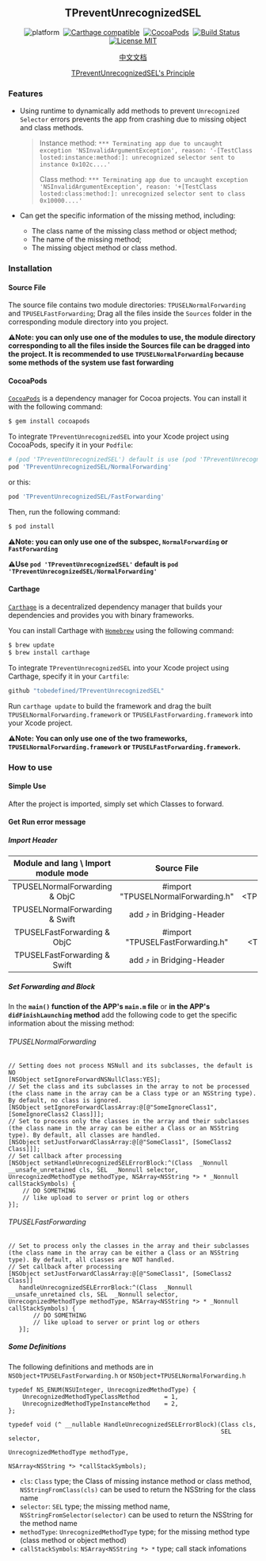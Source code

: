 <div align="center">

TPreventUnrecognizedSEL
------

</div>

<div align="center">

![platform](https://img.shields.io/badge/Platform-iOS%20%7C%20tvOS%20%7C%20macOS%20%7C%20watchOS-brightgreen.svg)&nbsp;
[![Carthage compatible](https://img.shields.io/badge/Carthage-compatible-4BC51D.svg?style=flat)](https://github.com/Carthage/Carthage)&nbsp;
[![CocoaPods](https://img.shields.io/badge/Cocoapods-compatible-brightgreen.svg?style=flat)](http://cocoapods.org/)&nbsp;
[![Build Status](https://travis-ci.org/tobedefined/TPreventUnrecognizedSEL.svg?branch=master)](https://travis-ci.org/tobedefined/TPreventUnrecognizedSEL)&nbsp;
[![License MIT](https://img.shields.io/badge/license-MIT-green.svg?style=flat)](https://github.com/tobedefined/TPreventUnrecognizedSEL/blob/master/LICENSE)

</div>

<div align="center">

[中文文档](README_CN.md)

[TPreventUnrecognizedSEL's Principle](http://tbd.ink/2017/11/26/iOS/170112601.TPreventUnrecognizedSEL%E5%AE%9E%E7%8E%B0%E6%80%9D%E8%B7%AF%E4%BB%A5%E5%8F%8A%E5%8E%9F%E7%90%86/index/)

</div>

### Features

- Using runtime to dynamically add methods to prevent `Unrecognized Selector` errors prevents the app from crashing due to missing object and class methods.
    > Instance method: `*** Terminating app due to uncaught exception 'NSInvalidArgumentException', reason: '-[TestClass losted:instance:method:]: unrecognized selector sent to instance 0x102c....'`
    > 
    > Class method: `*** Terminating app due to uncaught exception 'NSInvalidArgumentException', reason: '+[TestClass losted:class:method:]: unrecognized selector sent to class 0x10000....'`

- Can get the specific information of the missing method, including: 
    - The class name of the missing class method or object method; 
    - The name of the missing method; 
    - The missing object method or class method.

### Installation

#### Source File

The source file contains two module directories: `TPUSELNormalForwarding` and `TPUSELFastForwarding`; Drag all the files inside the `Sources` folder in the corresponding module directory into you project.

**⚠️Note: you can only use one of the modules to use, the module directory corresponding to all the files inside the Sources file can be dragged into the project. It is recommended to use `TPUSELNormalForwarding` because some methods of the system use fast forwarding**

#### CocoaPods

[`CocoaPods`](https://cocoapods.org/) is a dependency manager for Cocoa projects. You can install it with the following command:

```bash
$ gem install cocoapods
```

To integrate `TPreventUnrecognizedSEL` into your Xcode project using CocoaPods, specify it in your `Podfile`:

```ruby
# (pod 'TPreventUnrecognizedSEL') default is use (pod 'TPreventUnrecognizedSEL/NormalForwarding')
pod 'TPreventUnrecognizedSEL/NormalForwarding'
```

or this:

```ruby
pod 'TPreventUnrecognizedSEL/FastForwarding'
```

Then, run the following command:

```bash
$ pod install
```

**⚠️Note: you can only use one of the subspec, `NormalForwarding` or `FastForwarding`**

**⚠️Use `pod 'TPreventUnrecognizedSEL'` default is `pod 'TPreventUnrecognizedSEL/NormalForwarding'`**

#### Carthage

[`Carthage`](https://github.com/Carthage/Carthage) is a decentralized dependency manager that builds your dependencies and provides you with binary frameworks.

You can install Carthage with [`Homebrew`](https://brew.sh/) using the following command:

```bash
$ brew update
$ brew install carthage
```

To integrate `TPreventUnrecognizedSEL` into your Xcode project using Carthage, specify it in your `Cartfile`:

```ruby
github "tobedefined/TPreventUnrecognizedSEL"
```

Run `carthage update` to build the framework and drag the built `TPUSELNormalForwarding.framework` or `TPUSELFastForwarding.framework` into your Xcode project.

**⚠️Note: You can only use one of the two frameworks, `TPUSELNormalForwarding.framework` or `TPUSELFastForwarding.framework`.**

### How to use

#### Simple Use

After the project is imported, simply set which Classes to forward.

#### Get Run error message 

##### Import Header

| Module and lang \ Import module mode |            Source File             |                            CocoaPods                             |                            Carthage                             |
| :----------------------------------: | :--------------------------------: | :--------------------------------------------------------------: | :-------------------------------------------------------------: |
|    TPUSELNormalForwarding & ObjC     | #import "TPUSELNormalForwarding.h" | #import &lt;TPreventUnrecognizedSEL/TPUSELNormalForwarding.h&gt; | #import &lt;TPUSELNormalForwarding/TPUSELNormalForwarding.h&gt; |
|    TPUSELNormalForwarding & Swift    |     add ⤴ in Bridging-Header      |                  import TPreventUnrecognizedSEL                  |                  import TPUSELNormalForwarding                  |
|     TPUSELFastForwarding & ObjC      |  #import "TPUSELFastForwarding.h"  |  #import &lt;TPreventUnrecognizedSEL/TPUSELFastForwarding.h&gt;  |   #import &lt;TPUSELFastForwarding/TPUSELFastForwarding.h&gt;   |
|     TPUSELFastForwarding & Swift     |      add ⤴ in Bridging-Header     |                  import TPreventUnrecognizedSEL                  |                   import TPUSELFastForwarding                   |

##### Set Forwarding and Block

In the  **`main()` function of the APP's `main.m` file**  or  **in the APP's `didFinishLaunching` method**  add the following code to get the specific information about the missing method:

###### TPUSELNormalForwarding

```objc
// Setting does not process NSNull and its subclasses, the default is NO
[NSObject setIgnoreForwardNSNullClass:YES];
// Set the class and its subclasses in the array to not be processed (the class name in the array can be a Class type or an NSString type). By default, no class is ignored.
[NSObject setIgnoreForwardClassArray:@[@"SomeIgnoreClass1", [SomeIgnoreClass2 Class]]];
// Set to process only the classes in the array and their subclasses (the class name in the array can be either a Class or an NSString type). By default, all classes are handled.
[NSObject setJustForwardClassArray:@[@"SomeClass1", [SomeClass2 Class]]];
// Set callback after processing
[NSObject setHandleUnrecognizedSELErrorBlock:^(Class  _Nonnull __unsafe_unretained cls, SEL  _Nonnull selector, UnrecognizedMethodType methodType, NSArray<NSString *> * _Nonnull callStackSymbols) {
    // DO SOMETHING
    // like upload to server or print log or others
}];
```


###### TPUSELFastForwarding

```objc
// Set to process only the classes in the array and their subclasses (the class name in the array can be either a Class or an NSString type). By default, all classes are NOT handled.
// Set callback after processing
[NSObject setJustForwardClassArray:@[@"SomeClass1", [SomeClass2 Class]]
   handleUnrecognizedSELErrorBlock:^(Class  _Nonnull __unsafe_unretained cls, SEL  _Nonnull selector, UnrecognizedMethodType methodType, NSArray<NSString *> * _Nonnull callStackSymbols) {
       // DO SOMETHING
       // like upload to server or print log or others
   }];
```

##### Some Definitions

The following definitions and methods are in `NSObject+TPUSELFastForwarding.h` or `NSObject+TPUSELNormalForwarding.h`

```objc
typedef NS_ENUM(NSUInteger, UnrecognizedMethodType) {
    UnrecognizedMethodTypeClassMethod       = 1,
    UnrecognizedMethodTypeInstanceMethod    = 2,
};

typedef void (^ __nullable HandleUnrecognizedSELErrorBlock)(Class cls,
                                                            SEL selector,
                                                            UnrecognizedMethodType methodType,
                                                            NSArray<NSString *> *callStackSymbols);

```

- `cls`: `Class` type; the Class of missing instance method or class method, `NSStringFromClass(cls)` can be used to return the NSString for the class name
- `selector`: `SEL` type; the missing method name, `NSStringFromSelector(selector)` can be used to return the NSString for the method name
- `methodType`: `UnrecognizedMethodType` type; for the missing method type (class method or object method)
- `callStackSymbols`: `NSArray<NSString *> *` type; call stack infomations

